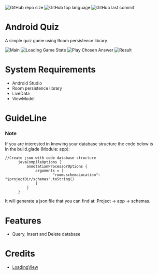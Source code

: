 ![GitHub repo size](https://img.shields.io/github/repo-size/cassianasoares/Android-Game-Quiz-With-ROOM)
![GitHub top language](https://img.shields.io/github/languages/top/cassianasoares/Android-Game-Quiz-With-ROOM)
![GitHub last commit](https://img.shields.io/github/last-commit/cassianasoares/Android-Game-Quiz-With-ROOM)


# Android Quiz

A simple quiz game using Room persistence library

![Main](https://user-images.githubusercontent.com/57958790/85030980-80883200-b154-11ea-950e-1f458e55cfb4.png)
![Loading Game State](https://user-images.githubusercontent.com/57958790/85031052-972e8900-b154-11ea-8e67-8f51650ea62b.png)
![Play Chosen Answer](https://user-images.githubusercontent.com/57958790/85031104-a7466880-b154-11ea-8b62-70bfd5c3360c.png)
![Result](https://user-images.githubusercontent.com/57958790/85031227-ce049f00-b154-11ea-90dd-ddb028d16b16.png)


# System Requirements

- Android Studio
- Room persistence library
- LiveData
- ViewModel

# GuideLine

### Note
  If you are interested in knowing your database structure the code below is in the build.glade (Module: app):
  
  ```
  //Create json with code database structure
        javaCompileOptions {
            annotationProcessorOptions {
                arguments = [
                        "room.schemaLocation": "$projectDir/schemas".toString()
                ]
            }
        }
  ```
  
  It will generate a json file that you can find at: Project -> app -> schemas.
  
# Features

- Query, Insert and Delete database

# Credits

- [LoadingView](https://github.com/ldoublem/LoadingView)

